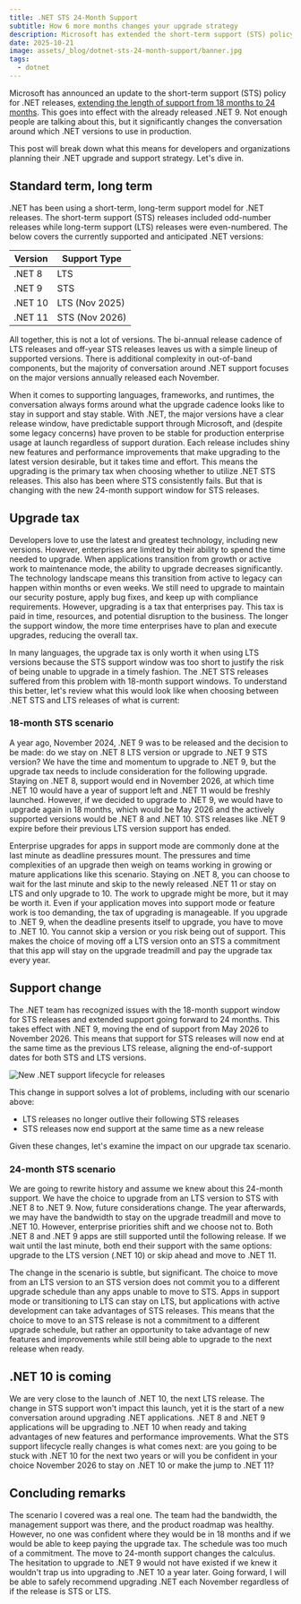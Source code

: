 ```yaml
---
title: .NET STS 24-Month Support
subtitle: How 6 more months changes your upgrade strategy
description: Microsoft has extended the short-term support (STS) policy for .NET, providing 24 months of support for each release. Let's dive into what this means for enterprise developers planning their upgrade and support strategy.
date: 2025-10-21
image: assets/_blog/dotnet-sts-24-month-support/banner.jpg
tags:
  - dotnet
---
```


Microsoft has announced an update to the short-term support (STS) policy for .NET releases, [extending the length of support from 18 months to 24 months](https://devblogs.microsoft.com/dotnet/dotnet-sts-releases-supported-for-24-months/). This goes into effect with the already released .NET 9. Not enough people are talking about this, but it significantly changes the conversation around which .NET versions to use in production.

This post will break down what this means for developers and organizations planning their .NET upgrade and support strategy. Let's dive in.

## Standard term, long term

.NET has been using a short-term, long-term support model for .NET releases. The short-term support (STS) releases included odd-number releases while long-term support (LTS) releases were even-numbered. The below covers the currently supported and anticipated .NET versions:

| Version |  Support Type  |
|---------|----------------|
| .NET 8  | LTS            |
| .NET 9  | STS            |
| .NET 10 | LTS (Nov 2025) |
| .NET 11 | STS (Nov 2026) |

All together, this is not a lot of versions. The bi-annual release cadence of LTS releases and off-year STS releases leaves us with a simple lineup of supported versions. There is additional complexity in out-of-band components, but the majority of conversation around .NET support focuses on the major versions annually released each November.

When it comes to supporting languages, frameworks, and runtimes, the conversation always forms around what the upgrade cadence looks like to stay in support and stay stable. With .NET, the major versions have a clear release window, have predictable support through Microsoft, and (despite some legacy concerns) have proven to be stable for production enterprise usage at launch regardless of support duration. Each release includes shiny new features and performance improvements that make upgrading to the latest version desirable, but it takes time and effort. This means the upgrading is the primary tax when choosing whether to utilize .NET STS releases. This also has been where STS consistently fails. But that is changing with the new 24-month support window for STS releases.

## Upgrade tax

Developers love to use the latest and greatest technology, including new versions. However, enterprises are limited by their ability to spend the time needed to upgrade. When applications transition from growth or active work to maintenance mode, the ability to upgrade decreases significantly. The technology landscape means this transition from active to legacy can happen within months or even weeks. We still need to upgrade to maintain our security posture, apply bug fixes, and keep up with compliance requirements. However, upgrading is a tax that enterprises pay. This tax is paid in time, resources, and potential disruption to the business. The longer the support window, the more time enterprises have to plan and execute upgrades, reducing the overall tax.

In many languages, the upgrade tax is only worth it when using LTS versions because the STS support window was too short to justify the risk of being unable to upgrade in a timely fashion. The .NET STS releases suffered from this problem with 18-month support windows. To understand this better, let's review what this would look like when choosing between .NET STS and LTS releases of what is current:

### 18-month STS scenario

A year ago, November 2024, .NET 9 was to be released and the decision to be made: do we stay on .NET 8 LTS version or upgrade to .NET 9 STS version? We have the time and momentum to upgrade to .NET 9, but the upgrade tax needs to include consideration for the following upgrade. Staying on .NET 8, support would end in November 2026, at which time .NET 10 would have a year of support left and .NET 11 would be freshly launched. However, if we decided to upgrade to .NET 9, we would have to upgrade again in 18 months, which would be May 2026 and the actively supported versions would be .NET 8 and .NET 10. STS releases like .NET 9 expire before their previous LTS version support has ended.

Enterprise upgrades for apps in support mode are commonly done at the last minute as deadline pressures mount. The pressures and time complexities of an upgrade then weigh on teams working in growing or mature applications like this scenario. Staying on .NET 8, you can choose to wait for the last minute and skip to the newly released .NET 11 or stay on LTS and only upgrade to 10. The work to upgrade might be more, but it may be worth it. Even if your application moves into support mode or feature work is too demanding, the tax of upgrading is manageable. If you upgrade to .NET 9, when the deadline presents itself to upgrade, you have to move to .NET 10. You cannot skip a version or you risk being out of support. This makes the choice of moving off a LTS version onto an STS a commitment that this app will stay on the upgrade treadmill and pay the upgrade tax every year.

## Support change

The .NET team has recognized issues with the 18-month support window for STS releases and extended support going forward to 24 months. This takes effect with .NET 9, moving the end of support from May 2026 to November 2026. This means that support for STS releases will now end at the same time as the previous LTS release, aligning the end-of-support dates for both STS and LTS versions.

![New .NET support lifecycle for releases](/assets/_blog/dotnet-sts-24-month-support/release_lifecycle.jpg)

This change in support solves a lot of problems, including with our scenario above:

- LTS releases no longer outlive their following STS releases
- STS releases now end support at the same time as a new release

Given these changes, let's examine the impact on our upgrade tax scenario.

### 24-month STS scenario

We are going to rewrite history and assume we knew about this 24-month support. We have the choice to upgrade from an LTS version to STS with .NET 8 to .NET 9. Now, future considerations change. The year afterwards, we may have the bandwidth to stay on the upgrade treadmill and move to .NET 10. However, enterprise priorities shift and we choose not to. Both .NET 8 and .NET 9 apps are still supported until the following release. If we wait until the last minute, both end their support with the same options: upgrade to the LTS version (.NET 10) or skip ahead and move to .NET 11.

The change in the scenario is subtle, but significant. The choice to move from an LTS version to an STS version does not commit you to a different upgrade schedule than any apps unable to move to STS. Apps in support mode or transitioning to LTS can stay on LTS, but applications with active development can take advantages of STS releases. This means that the choice to move to an STS release is not a commitment to a different upgrade schedule, but rather an opportunity to take advantage of new features and improvements while still being able to upgrade to the next release when ready.

## .NET 10 is coming

We are very close to the launch of .NET 10, the next LTS release. The change in STS support won't impact this launch, yet it is the start of a new conversation around upgrading .NET applications. .NET 8 and .NET 9 applications will be upgrading to .NET 10 when ready and taking advantages of new features and performance improvements. What the STS support lifecycle really changes is what comes next: are you going to be stuck with .NET 10 for the next two years or will you be confident in your choice November 2026 to stay on .NET 10 or make the jump to .NET 11?

## Concluding remarks

The scenario I covered was a real one. The team had the bandwidth, the management support was there, and the product roadmap was healthy. However, no one was confident where they would be in 18 months and if we would be able to keep paying the upgrade tax. The schedule was too much of a commitment. The move to 24-month support changes the calculus. The hesitation to upgrade to .NET 9 would not have existed if we knew it wouldn't trap us into upgrading to .NET 10 a year later. Going forward, I will be able to safely recommend upgrading .NET each November regardless of if the release is STS or LTS.
